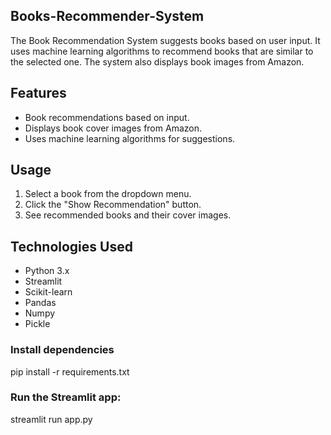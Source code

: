 ## Books-Recommender-System
The Book Recommendation System suggests books based on user input. It uses machine learning algorithms to recommend books that are similar to the selected one. The system also displays book images from Amazon.

## Features

- Book recommendations based on input.
- Displays book cover images from Amazon.
- Uses machine learning algorithms for suggestions.

## Usage

1. Select a book from the dropdown menu.
2. Click the "Show Recommendation" button.
3. See recommended books and their cover images.

## Technologies Used

- Python 3.x
- Streamlit
- Scikit-learn
- Pandas
- Numpy
- Pickle

### Install dependencies
pip install -r requirements.txt

### Run the Streamlit app:
streamlit run app.py


